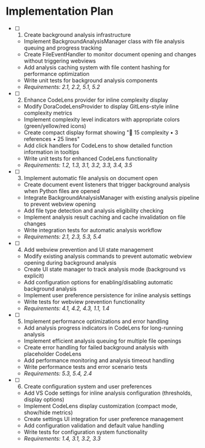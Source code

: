 # Implementation Plan

- [ ] 1. Create background analysis infrastructure
  - Implement BackgroundAnalysisManager class with file analysis queuing and progress tracking
  - Create FileEventHandler to monitor document opening and changes without triggering webviews
  - Add analysis caching system with file content hashing for performance optimization
  - Write unit tests for background analysis components
  - _Requirements: 2.1, 2.2, 5.1, 5.2_

- [ ] 2. Enhance CodeLens provider for inline complexity display
  - Modify DoraCodeLensProvider to display GitLens-style inline complexity metrics
  - Implement complexity level indicators with appropriate colors (green/yellow/red icons)
  - Create compact display format showing "🔴 15 complexity • 3 references • 25 lines"
  - Add click handlers for CodeLens to show detailed function information in tooltips
  - Write unit tests for enhanced CodeLens functionality
  - _Requirements: 1.2, 1.3, 3.1, 3.2, 3.3, 3.4, 3.5_

- [ ] 3. Implement automatic file analysis on document open
  - Create document event listeners that trigger background analysis when Python files are opened
  - Integrate BackgroundAnalysisManager with existing analysis pipeline to prevent webview opening
  - Add file type detection and analysis eligibility checking
  - Implement analysis result caching and cache invalidation on file changes
  - Write integration tests for automatic analysis workflow
  - _Requirements: 2.1, 2.3, 5.3, 5.4_

- [ ] 4. Add webview prevention and UI state management
  - Modify existing analysis commands to prevent automatic webview opening during background analysis
  - Create UI state manager to track analysis mode (background vs explicit)
  - Add configuration options for enabling/disabling automatic background analysis
  - Implement user preference persistence for inline analysis settings
  - Write tests for webview prevention functionality
  - _Requirements: 4.1, 4.2, 4.3, 1.1, 1.4_

- [ ] 5. Implement performance optimizations and error handling
  - Add analysis progress indicators in CodeLens for long-running analysis
  - Implement efficient analysis queuing for multiple file openings
  - Create error handling for failed background analysis with placeholder CodeLens
  - Add performance monitoring and analysis timeout handling
  - Write performance tests and error scenario tests
  - _Requirements: 5.3, 5.4, 2.4_

- [ ] 6. Create configuration system and user preferences
  - Add VS Code settings for inline analysis configuration (thresholds, display options)
  - Implement CodeLens display customization (compact mode, show/hide metrics)
  - Create settings UI integration for user preference management
  - Add configuration validation and default value handling
  - Write tests for configuration system functionality
  - _Requirements: 1.4, 3.1, 3.2, 3.3_